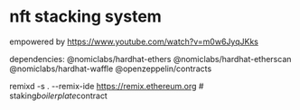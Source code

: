 # nft stacking system

empowered by https://www.youtube.com/watch?v=m0w6JyqJKks

dependencies:
@nomiclabs/hardhat-ethers
@nomiclabs/hardhat-etherscan
@nomiclabs/hardhat-waffle
@openzeppelin/contracts

<!--  -->

remixd -s . --remix-ide https://remix.ethereum.org
#   s t a k i n g _ b o i l e r p l a t e _ c o n t r a c t  
 